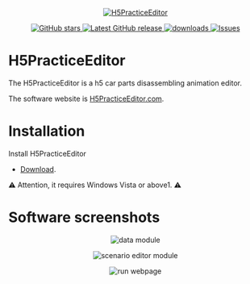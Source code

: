 <p align="center">
<a href="https://github.com/arvin0/H5PracticeEditor" target="_blank">
<img align="center" alt="H5PracticeEditor" src="https://github.com/arvin0/H5PracticeEditor-Website/blob/master/img/apple-icon-152x152.png" />
</a>
</p>
<p align="center">
   <a href="https://github.com/arvin0/H5PracticeEditor/stargazers" target="_blank">
        <img src="https://img.shields.io/github/stars/arvin0/H5PracticeEditor.svg" 
             alt="GitHub stars">
    </a>
    <a href="https://github.com/arvin0/H5PracticeEditor/releases/latest" target="_blank">
      <img src="https://img.shields.io/github/release/arvin0/H5PracticeEditor.svg" 
           alt="Latest GitHub release" >
    </a>
    <a href="https://github.com/arvin0/H5PracticeEditor/releases" target="_blank">
        <img src="https://img.shields.io/github/downloads/arvin0/H5PracticeEditor/total.svg"
             alt="downloads">
    </a>
    <a href="https://github.com/arvin0/H5PracticeEditor/issues" target="_blank">
        <img src="https://img.shields.io/github/issues/arvin0/H5PracticeEditor.svg" 
             alt="Issues" >
    </a>
   
</p>

# H5PracticeEditor

The H5PracticeEditor is a h5 car parts disassembling animation editor. 

The software website is <a href="http://139.196.58.114:8036/index.html" target="_blank">H5PracticeEditor.com</a>.

# Installation

Install H5PracticeEditor
* [Download](https://github.com/arvin0/H5PracticeEditor/releases/latest).
<p>
<g-emoji ios-version="6.0" fallback-src="https://assets-cdn.github.com/images/icons/emoji/unicode/26a0.png" alias="warning">⚠️</g-emoji> Attention, it requires Windows Vista or above1.
 <g-emoji ios-version="6.0" fallback-src="https://assets-cdn.github.com/images/icons/emoji/unicode/26a0.png" alias="warning">⚠️</g-emoji>
</p>


# Software screenshots

 <p align="center">
   <img align="center" src="https://github.com/arvin0/H5PracticeEditor-Website/blob/master/screenshots/h3.gif" 
   alt="data module" />
 </p>
 <p align="center">
   <img align="center" src="https://github.com/arvin0/H5PracticeEditor-Website/blob/master/screenshots/h4.gif" 
    alt="scenario editor module" />
 </p>
 <p align="center">
   <img align="center" src="https://github.com/arvin0/H5PracticeEditor-Website/blob/master/screenshots/h5.gif"
   alt="run webpage" />
 </p>
